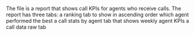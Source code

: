 The file is a report that shows call KPIs for agents who receive calls. 
The report has three tabs: 
  a ranking tab to show in ascending order which agent performed the best
  a call stats by agent tab that shows weekly agent KPIs
  a call data raw tab 
